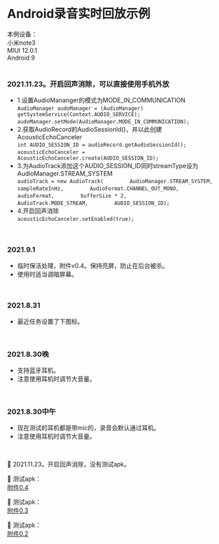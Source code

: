       
       
<br/>       
        
Android录音实时回放示例    
====      
       
本例设备：     
小米note3       
MIUI 12.0.1      
Android 9     
<br/>     
          
### 2021.11.23。开启回声消除，可以直接使用手机外放
* 1.设置AudioMananger的模式为MODE_IN_COMMUNICATION  
```AudioManager audoManager = (AudioManager) getSystemService(Context.AUDIO_SERVICE);```
```audoManager.setMode(AudioManager.MODE_IN_COMMUNICATION);```
* 2.获取AudioRecord的AudioSessionId()，并以此创建AcousticEchoCanceler  
```int AUDIO_SESSION_ID = audioRecord.getAudioSessionId();```
```acousticEchoCanceler = AcousticEchoCanceler.create(AUDIO_SESSION_ID);```
* 3.为AudioTrack添加这个AUDIO_SESSION_ID同时streamType设为AudioManager.STREAM_SYSTEM  
```audioTrack = new AudioTrack(```
```        AudioManager.STREAM_SYSTEM,```
```        sampleRateInHz,```
```        AudioFormat.CHANNEL_OUT_MONO,```
```        audioFormat,```
```        bufferSize * 2,```
```        AudioTrack.MODE_STREAM,```
```        AUDIO_SESSION_ID);```
* 4.开启回声消除  
```acousticEchoCanceler.setEnabled(true);```
<br/>

### 2021.9.1
* 临时保活处理，附件v0.4。保持亮屏，防止在后台被杀。
* 使用时适当调暗屏幕。    
<br/>  
  
### 2021.8.31
* 最近任务设置了下图标。  
<br/>     
     
### 2021.8.30晚      
* 支持蓝牙耳机。     
* 注意使用耳机时调节大音量。       
<br/>       
      
### 2021.8.30中午     
* 现在测试的耳机都是带mic的，录音会默认通过耳机。     
* 注意使用耳机时调节大音量。     
<br/>

🚀 2021.11.23。开启回声消除，没有测试apk。

     
🚀 测试apk：      
<a href="https://gitee.com/vigiles/headsetplayback/raw/master/apk/release/app-release-0.4.apk" target="_blank">附件0.4</a>
   

🚀 测试apk：     
<a href="https://gitee.com/vigiles/headsetplayback/raw/master/apk/release/app-release-0.3.apk" target="_blank">附件0.3</a>

    
🚀 测试apk：          
<a href="https://gitee.com/vigiles/headsetplayback/raw/master/apk/release/app-release-0.2.apk" target="_blank">附件0.2</a>
    
<br/>        
     